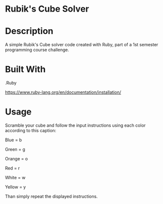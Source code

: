 # Rubik's Cube Solver

# Description
A simple Rubik's Cube solver code created with Ruby, part of a 1st semester programming course challenge.

# Built With
.Ruby

https://www.ruby-lang.org/en/documentation/installation/

# Usage
Scramble your cube and follow the input instructions using each color according to this caption:

Blue = b

Green = g

Orange = o

Red = r

White = w

Yellow = y

Than simply repeat the displayed instructions.
